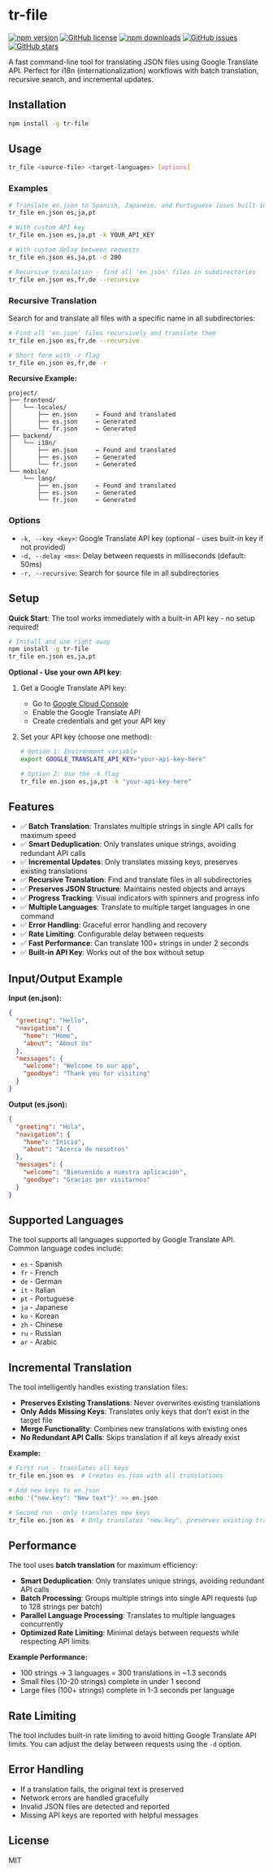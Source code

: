 # tr-file

[![npm version](https://badge.fury.io/js/tr-file.svg)](https://badge.fury.io/js/tr-file)
[![GitHub license](https://img.shields.io/github/license/airau/tr-file.svg)](https://github.com/airau/tr-file/blob/master/LICENSE)
[![npm downloads](https://img.shields.io/npm/dt/tr-file.svg)](https://www.npmjs.com/package/tr-file)
[![GitHub issues](https://img.shields.io/github/issues/airau/tr-file.svg)](https://github.com/airau/tr-file/issues)
[![GitHub stars](https://img.shields.io/github/stars/airau/tr-file.svg)](https://github.com/airau/tr-file/stargazers)

A fast command-line tool for translating JSON files using Google Translate API. Perfect for i18n (internationalization) workflows with batch translation, recursive search, and incremental updates.

## Installation

```bash
npm install -g tr-file
```

## Usage

```bash
tr_file <source-file> <target-languages> [options]
```

### Examples

```bash
# Translate en.json to Spanish, Japanese, and Portuguese (uses built-in API key)
tr_file en.json es,ja,pt

# With custom API key
tr_file en.json es,ja,pt -k YOUR_API_KEY

# With custom delay between requests
tr_file en.json es,ja,pt -d 200

# Recursive translation - find all 'en.json' files in subdirectories
tr_file en.json es,fr,de --recursive
```

### Recursive Translation

Search for and translate all files with a specific name in all subdirectories:

```bash
# Find all 'en.json' files recursively and translate them
tr_file en.json es,fr,de --recursive

# Short form with -r flag
tr_file en.json es,fr,de -r
```

**Recursive Example:**
```
project/
├── frontend/
│   └── locales/
│       ├── en.json     ← Found and translated
│       ├── es.json     ← Generated
│       └── fr.json     ← Generated
├── backend/
│   └── i18n/
│       ├── en.json     ← Found and translated
│       ├── es.json     ← Generated
│       └── fr.json     ← Generated
└── mobile/
    └── lang/
        ├── en.json     ← Found and translated
        ├── es.json     ← Generated
        └── fr.json     ← Generated
```

### Options

- `-k, --key <key>`: Google Translate API key (optional - uses built-in key if not provided)
- `-d, --delay <ms>`: Delay between requests in milliseconds (default: 50ms)
- `-r, --recursive`: Search for source file in all subdirectories

## Setup

**Quick Start**: The tool works immediately with a built-in API key - no setup required!

```bash
# Install and use right away
npm install -g tr-file
tr_file en.json es,ja,pt
```

**Optional - Use your own API key**:

1. Get a Google Translate API key:
   - Go to [Google Cloud Console](https://console.cloud.google.com/)
   - Enable the Google Translate API
   - Create credentials and get your API key

2. Set your API key (choose one method):
   ```bash
   # Option 1: Environment variable
   export GOOGLE_TRANSLATE_API_KEY="your-api-key-here"
   
   # Option 2: Use the -k flag
   tr_file en.json es,ja,pt -k "your-api-key-here"
   ```

## Features

- ✅ **Batch Translation**: Translates multiple strings in single API calls for maximum speed
- ✅ **Smart Deduplication**: Only translates unique strings, avoiding redundant API calls
- ✅ **Incremental Updates**: Only translates missing keys, preserves existing translations
- ✅ **Recursive Translation**: Find and translate files in all subdirectories
- ✅ **Preserves JSON Structure**: Maintains nested objects and arrays
- ✅ **Progress Tracking**: Visual indicators with spinners and progress info
- ✅ **Multiple Languages**: Translate to multiple target languages in one command
- ✅ **Error Handling**: Graceful error handling and recovery
- ✅ **Rate Limiting**: Configurable delay between requests
- ✅ **Fast Performance**: Can translate 100+ strings in under 2 seconds
- ✅ **Built-in API Key**: Works out of the box without setup

## Input/Output Example

**Input (en.json):**
```json
{
  "greeting": "Hello",
  "navigation": {
    "home": "Home",
    "about": "About Us"
  },
  "messages": {
    "welcome": "Welcome to our app",
    "goodbye": "Thank you for visiting"
  }
}
```

**Output (es.json):**
```json
{
  "greeting": "Hola",
  "navigation": {
    "home": "Inicio",
    "about": "Acerca de nosotros"
  },
  "messages": {
    "welcome": "Bienvenido a nuestra aplicación",
    "goodbye": "Gracias por visitarnos"
  }
}
```

## Supported Languages

The tool supports all languages supported by Google Translate API. Common language codes include:

- `es` - Spanish
- `fr` - French
- `de` - German
- `it` - Italian
- `pt` - Portuguese
- `ja` - Japanese
- `ko` - Korean
- `zh` - Chinese
- `ru` - Russian
- `ar` - Arabic

## Incremental Translation

The tool intelligently handles existing translation files:

- **Preserves Existing Translations**: Never overwrites existing translations
- **Only Adds Missing Keys**: Translates only keys that don't exist in the target file
- **Merge Functionality**: Combines new translations with existing ones
- **No Redundant API Calls**: Skips translation if all keys already exist

**Example:**
```bash
# First run - translates all keys
tr_file en.json es  # Creates es.json with all translations

# Add new keys to en.json
echo '{"new.key": "New text"}' >> en.json

# Second run - only translates new keys
tr_file en.json es  # Only translates "new.key", preserves existing translations
```

## Performance

The tool uses **batch translation** for maximum efficiency:

- **Smart Deduplication**: Only translates unique strings, avoiding redundant API calls
- **Batch Processing**: Groups multiple strings into single API requests (up to 128 strings per batch)
- **Parallel Language Processing**: Translates to multiple languages concurrently
- **Optimized Rate Limiting**: Minimal delays between requests while respecting API limits

**Example Performance:**
- 100 strings → 3 languages = 300 translations in ~1.3 seconds
- Small files (10-20 strings) complete in under 1 second
- Large files (100+ strings) complete in 1-3 seconds per language

## Rate Limiting

The tool includes built-in rate limiting to avoid hitting Google Translate API limits. You can adjust the delay between requests using the `-d` option.

## Error Handling

- If a translation fails, the original text is preserved
- Network errors are handled gracefully
- Invalid JSON files are detected and reported
- Missing API keys are reported with helpful messages

## License

MIT

